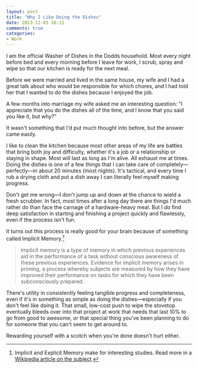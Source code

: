 ```yaml
---
layout: post
title: "Why I Like Doing the Dishes"
date: 2013-12-05 16:12
comments: true
categories: 
- Work
---
```


I am the official Washer of Dishes in the Dodds household. Most every night before bed and every morning before I leave for work, I scrub, spray and wipe so that our kitchen is ready for the next meal. 
 
 Before we were married and lived in the same house, my wife and I had a great talk about who would be responsible for which chores, and I had told her that I wanted to do the dishes because I enjoyed the job. 
 
 A few months into marriage my wife asked me an interesting question: "I appreciate that you do the dishes all of the time, and I know that you said you like it, but why?" 
 
 It wasn't something that I'd put much thought into before, but the answer came easily. 
 
 I like to clean the kitchen because most other areas of my life are battles that bring both joy and difficulty, whether it's a job or a relationship or staying in shape. Most will last as long as I'm alive. All exhaust me at times. Doing the dishes is one of a few things that I can take care of completely—perfectly—in about 20 minutes (most nights). It's tactical, and every time I rub a drying cloth and put a dish away I can literally feel myself making progress. 
 
 Don't get me wrong—I don't jump up and down at the chance to wield a fresh scrubber. In fact, most times after a long day there are things I'd much rather do than face the carnage of a hardware-heavy meal. But I *do* find deep satisfaction in starting and finishing a project quickly and flawlessly, even if the process isn't fun. 
 
 It turns out this process is really good for your brain because of something called Implicit Memory.[^1] 
 
 > Implicit memory is a type of memory in which previous experiences aid in the performance of a task without conscious awareness of these previous experiences. Evidence for implicit memory arises in priming, a process whereby subjects are measured by how they have improved their performance on tasks for which they have been subconsciously prepared.
  
 There's utility in consistently feeling tangible progress and completeness, even if it's in something as simple as doing the dishes—especially if you don't feel like doing it. That small, low-cost push to wipe the stovetop eventually bleeds over into that project at work that needs that last 10% to go from good to awesome, or that special thing you've been planning to do for someone that you can't seem to get around to. 
 
 Rewarding yourself with a scotch when you're done doesn't hurt either. 
 
 [^1]: Implicit and Explicit Memory make for interesting studies. Read more in a [Wikipedia article on the subject](http://en.wikipedia.org/wiki/Implicit_memory). 

